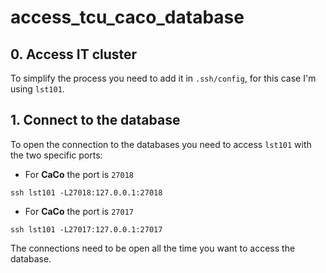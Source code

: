 # access_tcu_caco_database

## 0. Access IT cluster
To simplify the process you need to add it in `.ssh/config`, for this case I'm using `lst101`.

## 1. Connect to the database
To open the connection to the databases you need to access `lst101` with the two specific ports:
* For **CaCo** the port is `27018`
```
ssh lst101 -L27018:127.0.0.1:27018
```
* For **CaCo** the port is `27017`
```
ssh lst101 -L27017:127.0.0.1:27017
```
The connections need to be open all the time you want to access the database.
